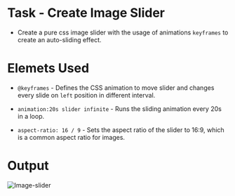 # Task - Create Image Slider 

- Create a pure css image slider with the usage of animations ```keyframes``` to create an auto-sliding effect.

# Elemets Used

- ```@keyframes``` - Defines the CSS animation to move slider and changes every slide on ```left``` position in different interval.

- ```animation:20s slider infinite``` - Runs the sliding animation every 20s in a loop.

- ```aspect-ratio: 16 / 9``` - Sets the aspect ratio of the slider to 16:9, which is a common aspect ratio for images.

# Output

![Image-slider](./assets/desktopslider.gif)